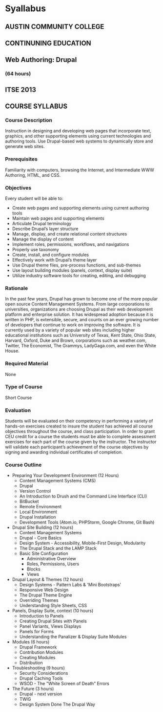 # Syallabus

## AUSTIN COMMUNITY COLLEGE
## CONTINUNING EDUCATION

## Web Authoring: Drupal
### (64 hours)
## ITSE 2013
## COURSE SYLLABUS

### Course Description
Instruction in designing and developing web pages that incorporate text, graphics, and other supporting elements using current technologies and authoring tools. Use Drupal-based web systems to dynamically store and generate web sites.

### Prerequisites
Familiarity with computers, browsing the Internet, and Intermediate WWW Authoring, HTML, and CSS.

### Objectives
Every student will be able to:
* Create web pages and supporting elements using current authoring tools
* Maintain web pages and supporting elements
* Articulate Drupal terminology
* Describe Drupal’s layer structure
* Manage, display, and create relational content structures
* Manage the display of content
* Implement roles, permissions, workflows, and navigations
* Properly use taxonomy
* Create, install, and configure modules
* Effectively work with Drupal’s theme layer
* Use Drupal theme files, pre-process functions, and sub-themes
* Use layout building modules (panels, context, display suite)
* Utilize industry software tools for creating, editing, and debugging

### Rationale
In the past few years, Drupal has grown to become one of the more popular open source Content Management Systems. From large corporations to universities, organizations are choosing Drupal as their web development platform and enterprise solution. It has widespread adoption because it is written in PHP, is extensible, secure, and counts on an ever growing number of developers that continue to work on improving the software. It is currently used by a variety of popular web sites including higher educational institutions such as University of Texas, Kent State, Ohio State, Harvard, Oxford, Duke and Brown, corporations such as weather.com, Twitter, The Economist, The Grammys, LadyGaga.com, and even the White House.

### Required Material
None

### Type of Course
Short Course

### Evaluation
Students will be evaluated on their competency in performing a variety of hands-on exercises created to insure the student has achieved all course objectives
throughout the course, and class participation. In order to grant CEU credit for a course the students must be able to complete assessment exercises for each part of the course given by the instructor. The instructor will validate each participant’s achievement of the course objectives by signing and awarding individual certificates of completion.

### Course Outline
+ Preparing Your Development Environment (12 Hours)
  - Content Management Systems (CMS)
  - Drupal
  - Version Control
  - An Introduction to Drush and the Command Line Interface (CLI)
  - BitBucket
  - Remote Environment
  - Local Environment
  - Drupal Installation
  - Development Tools (Atom.io, PHPStorm, Google Chrome, Git Bash)
+ Drupal Site Building  (12 hours)
  - Content Management Systems
  - Drupal - Core Basics
  - Design System - Accessibility, Mobile-First Design, Modularity
  - The Drupal Stack and the LAMP Stack
  - Basic Site Configuration
    * Administrative Overview
    * Roles, Permissions, Users
    * Blocks
    * Views
+ Drupal Layout & Themes  (12 hours)
  - Design Systems - Pattern Labs & 'Mini Bootstraps'
  - Responsive Web Design
  - The Drupal Theme Engine
  - Overriding Themes
  - Understanding Style Sheets, CSS
+ Panels, Display Suite, context  (10 hours)
  - Introduction to Panels
  - Creating Drupal Sites with Panels
  - Panel Variants, Views Displays
  - Panels for Forms
  - Understanding the Panalizer & Display Suite Modules
+ Modules  (6 hours)
  - Drupal Framework
  - Contribution Modules
  - Creating Modules
  - Distribution
+ Troubleshooting  (9 hours)
  - Security Considerations
  - Drupal Caching Tools
  - WSOD - The "White Screen of Death" Errors
+ The Future  (3 hours)
  - Drupal - next version
  - TWIG
  - Design System Done The Drupal Way
